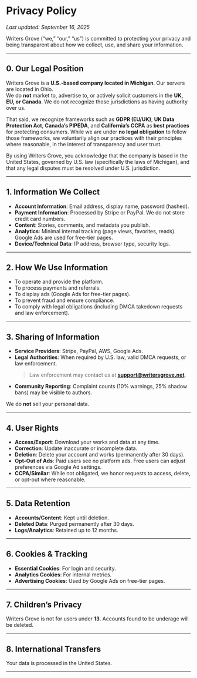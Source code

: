 # Privacy Policy

_Last updated: September 16, 2025_

Writers Grove (“we,” “our,” “us”) is committed to protecting your privacy and being transparent about how we collect, use, and share your information.

---

## 0. Our Legal Position

Writers Grove is a **U.S.-based company located in Michigan**. Our servers are located in Ohio.  
We do **not** market to, advertise to, or actively solicit customers in the **UK, EU, or Canada**. We do not recognize those jurisdictions as having authority over us.

That said, we recognize frameworks such as **GDPR (EU/UK)**, **UK Data Protection Act**, **Canada’s PIPEDA**, and **California’s CCPA** as **best practices** for protecting consumers. While we are under **no legal obligation** to follow those frameworks, we voluntarily align our practices with their principles where reasonable, in the interest of transparency and user trust.

By using Writers Grove, you acknowledge that the company is based in the United States, governed by U.S. law (specifically the laws of Michigan), and that any legal disputes must be resolved under U.S. jurisdiction.

---

## 1. Information We Collect

- **Account Information**: Email address, display name, password (hashed).
- **Payment Information**: Processed by Stripe or PayPal. We do not store credit card numbers.
- **Content**: Stories, comments, and metadata you publish.
- **Analytics**: Minimal internal tracking (page views, favorites, reads). Google Ads are used for free-tier pages.
- **Device/Technical Data**: IP address, browser type, security logs.

---

## 2. How We Use Information

- To operate and provide the platform.
- To process payments and referrals.
- To display ads (Google Ads for free-tier pages).
- To prevent fraud and ensure compliance.
- To comply with legal obligations (including DMCA takedown requests and law enforcement).

---

## 3. Sharing of Information

- **Service Providers**: Stripe, PayPal, AWS, Google Ads.
- **Legal Authorities**: When required by U.S. law, valid DMCA requests, or law enforcement.
  > Law enforcement may contact us at **support@writersgrove.net**.
- **Community Reporting**: Complaint counts (10% warnings, 25% shadow bans) may be visible to authors.

We do **not** sell your personal data.

---

## 4. User Rights

- **Access/Export**: Download your works and data at any time.
- **Correction**: Update inaccurate or incomplete data.
- **Deletion**: Delete your account and works (permanently after 30 days).
- **Opt-Out of Ads**: Paid users see no platform ads. Free users can adjust preferences via Google Ad settings.
- **CCPA/Similar**: While not obligated, we honor requests to access, delete, or opt-out where reasonable.

---

## 5. Data Retention

- **Accounts/Content**: Kept until deletion.
- **Deleted Data**: Purged permanently after 30 days.
- **Logs/Analytics**: Retained up to 12 months.

---

## 6. Cookies & Tracking

- **Essential Cookies**: For login and security.
- **Analytics Cookies**: For internal metrics.
- **Advertising Cookies**: Used by Google Ads on free-tier pages.

---

## 7. Children’s Privacy

Writers Grove is not for users under **13**. Accounts found to be underage will be deleted.

---

## 8. International Transfers

Your data is processed in the United States.

---
